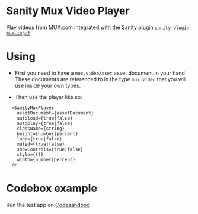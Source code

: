 # Sanity Mux Video Player

Play videos from MUX.com integrated with the Sanity plugin [`sanity-plugin-mux-input`](https://github.com/sanity-io/sanity-plugin-mux-input)

# Using

- First you need to have a `mux.videoAsset` asset document in your hand. These documents are referenced to in the type `mux.video` that you will use inside your own types.

- Then use the player like so:

```
  <SanityMuxPlayer
    assetDocument={assetDocument}
    autoload={true|false}
    autoplay={true|false}
    className={string}
    height={number|percent}
    loop={true|false}
    muted={true|false}
    showControls={true|false}
    style={{}}
    width={number|percent}
  />
```

# Codebox example

Run the test app on [Codesandbox](https://codesandbox.io/s/github/sanity-io/sanity-mux-player/tree/test-app/test-app)

